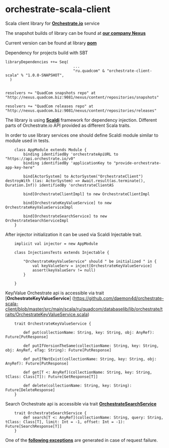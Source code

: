 orchestrate-scala-client
========================

Scala client library for [**Orchestrate.io**](http://orchestrate.io) service

The snapshot builds of library can be found at [**our company Nexus**](http://nexus.quadcom.biz:9081/nexus/content/repositories/snapshots) 

Current version can be found at library [**pom**](https://github.com/daemon4d/orchestrate-scala-client/blob/master/pom.xml)

Dependency for projects build with SBT 

    libraryDependencies ++= Seq(
                                  ...
                                  "ru.quadcom" & "orchestrate-client-scala" % "1.0.0-SNAPSHOT",
      )
      
    
    resolvers += "QuadCom snapshots repo" at "http://nexus.quadcom.biz:9081/nexus/content/repositories/snapshots"
    
    resolvers += "QuadCom releases repo" at "http://nexus.quadcom.biz:9081/nexus/content/repositories/releases"
    
The library is using [**Scaldi**](http://scaldi.org/) framework for dependency injection. Different parts of Orchestrate.io API provided as different Scala traits.  

In order to use library services one should define Scaldi module similar to module used in tests.

        class AppModule extends Module {
            binding identifiedBy 'orchestrateApiURL to "https://api.orchestrate.io/v0"
            binding identifiedBy 'applicationKey to "provide-orchestrate-app-key-here"
        
            bind[ActorSystem] to ActorSystem("OrchestrateClient") destroyWith ((as: ActorSystem) => Await.result(as.terminate(), Duration.Inf)) identifiedBy 'orchestrateClientAS
        
            bind[OrchestrateClientImpl] to new OrchestrateClientImpl
        
            bind[OrchestrateKeyValueService] to new OrchestrateKeyValueServiceImpl
        
            bind[OrchestrateSearchService] to new OrchestrateSearchServiceImpl
        }

After injector initialization it can be used via Scaldi Injectable trait. 

        implicit val injector = new AppModule
        
        class InjectionsTests extends Injectable {
            
            "OrchestrateKeyValueService" should " be initialized " in {
                val keyValueServ = inject[OrchestrateKeyValueService]
                assert(keyValueServ != null)
            }
            
        }
        
Key/Value Orchestrate api is accessible via trait [**OrchestrateKeyValueService**] (https://github.com/daemon4d/orchestrate-scala-client/blob/master/src/main/scala/ru/quadcom/databaselib/lib/orchestrate/traits/OrchestrateKeyValueService.scala)
        
        trait OrchestrateKeyValueService {
        
            def put(collectionName: String, key: String, obj: AnyRef): Future[PutResponse]
        
            def putIfVersionTheSame(collectionName: String, key: String, obj: AnyRef, eTag: String): Future[PutResponse]
            
            def putIfNotExist(collectionName: String, key: String, obj: AnyRef): Future[PutResponse]
            
            def get[T <: AnyRef](collectionName: String, key: String, tClass: Class[T]): Future[GetResponse[T]]
                    
            def delete(collectionName: String, key: String): Future[DeleteResponse]
        }
        
Search Orchestrate api is accessible via trait [**OrchestrateSearchService**](https://github.com/daemon4d/orchestrate-scala-client/blob/master/src/main/scala/ru/quadcom/databaselib/lib/orchestrate/traits/OrchestrateSearchService.scala)

        trait OrchestrateSearchService {
            def search[T <: AnyRef](collectionName: String, query: String, tClass: Class[T], limit: Int = -1, offset: Int = -1): Future[SearchResponse[T]]
        }
        
One of the [**following exceptions**](https://github.com/daemon4d/orchestrate-scala-client/tree/master/src/main/scala/ru/quadcom/databaselib/lib/orchestrate/exceptions) are generated in case of request failure.

